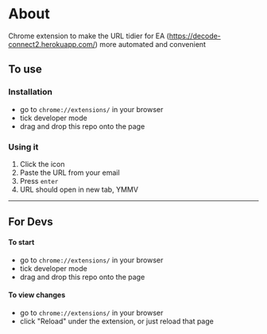 # About
Chrome extension to make the URL tidier for EA (https://decode-connect2.herokuapp.com/) more automated and convenient

## To use
### Installation
- go to `chrome://extensions/` in your browser
- tick developer mode
- drag and drop this repo onto the page

### Using it
1. Click the icon 
2. Paste the URL from your email
3. Press `enter`
4. URL should open in new tab, YMMV

--------

## For Devs
#### To start
- go to `chrome://extensions/` in your browser
- tick developer mode
- drag and drop this repo onto the page

#### To view changes
- go to `chrome://extensions/` in your browser
- click "Reload" under the extension, or just reload that page

